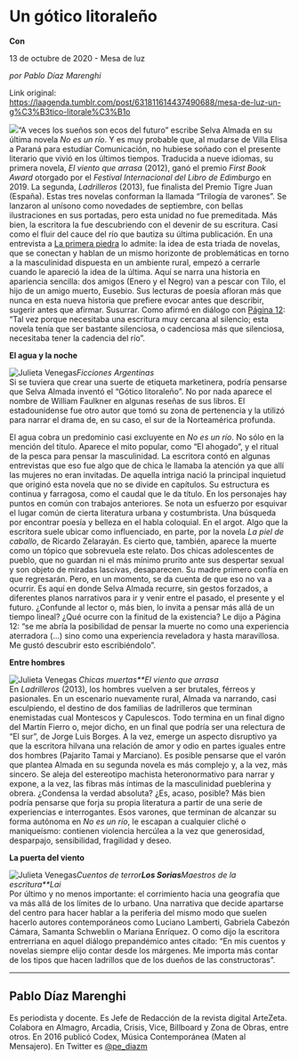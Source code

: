 # Un gótico litoraleño

**Con**

13 de octubre de 2020 - Mesa de luz

_por Pablo Díaz Marenghi_

Link original: https://laagenda.tumblr.com/post/631811614437490688/mesa-de-luz-un-g%C3%B3tico-litorale%C3%B1o

![](https://64.media.tumblr.com/60e018de1bbec50d89a150953e92ccf0/956b4145782050b2-fb/s500x750/51dc68f327afff66eaeb4dbc38f78c519725ac5f.jpg)“A veces los sueños
son ecos del futuro” escribe Selva Almada en su última
novela *No es un río*. Y es muy
probable que, al mudarse de Villa Elisa a Paraná para estudiar Comunicación, no
hubiese soñado con el presente literario que vivió en los últimos tiempos.
Traducida a nueve idiomas, su primera novela, *El viento que arrasa* (2012), ganó el premio *First Book Award* otorgado por el *Festival Internacional del Libro de Edimburg*o en 2019. La segunda, *Ladrilleros* (2013), fue finalista del
Premio Tigre Juan (España). Estas tres novelas conforman la llamada
“Trilogía de varones”. Se lanzaron al unísono como novedades de
septiembre, con bellas ilustraciones en sus portadas, pero esta unidad no fue
premeditada. Más bien, la escritora la fue descubriendo con el devenir de su
escritura. Casi como el fluir del cauce del río que bautiza su última
publicación. En una entrevista a [La primera piedra](https://www.laprimerapiedra.com.ar/2020/09/selva-almada-no-es-un-rio/) lo admite: la idea de esta
triada de novelas, que se conectan y hablan de un mismo horizonte de
problemáticas en torno a la masculinidad dispuesta en un ambiente rural, empezó
a cerrarle cuando le apareció la idea de la última. Aquí se narra una historia
en apariencia sencilla: dos amigos (Enero y el Negro) van a pescar con Tilo, el
hijo de un amigo muerto, Eusebio. Sus lecturas de poesía afloran más que nunca
en esta nueva historia que prefiere evocar antes que describir, sugerir antes
que afirmar. Susurrar. Como afirmó en diálogo con [Página 12](https://www.pagina12.com.ar/290307-selva-almada-son-los-varones-los-que-se-sienten-traicionados): “Tal vez porque necesitaba una
escritura muy cercana al silencio; esta novela tenía que ser bastante
silenciosa, o cadenciosa más que silenciosa, necesitaba tener la cadencia del
río”. 

**El agua y la noche**

![Julieta Venegas](https://64.media.tumblr.com/015710d5830a61c4f65a33a7c2a5cce0/956b4145782050b2-20/s250x400/71828b74c9942418e2bfbd8ca8ff3db92b3aecaa.jpg)*Ficciones Argentinas*  
Si se tuviera que
crear una suerte de etiqueta marketinera, podría pensarse que Selva Almada
inventó el “Gótico litoraleño”. No por nada aparece el nombre de William
Faulkner en algunas reseñas de sus libros. El estadounidense fue otro autor que
tomó su zona de pertenencia y la utilizó para narrar el drama de, en su caso,
el sur de la Norteamérica profunda. 

El agua cobra un
predominio casi excluyente en *No es un
río*. No sólo en la mención del título. Aparece el mito popular, como “El
ahogado”, y el ritual de la pesca para pensar la masculinidad. La escritora
contó en algunas entrevistas que eso fue algo que de chica le llamaba la
atención ya que allí las mujeres no eran invitadas. De aquella intriga nació la
principal inquietud que originó esta novela que no se divide en capítulos. Su
estructura es continua y farragosa, como el caudal que le da título. En los
personajes hay puntos en común con trabajos anteriores. Se nota un esfuerzo por
esquivar el lugar común de cierta literatura urbana y costumbrista. Una
búsqueda por encontrar poesía y belleza en el habla coloquial. En el argot.
Algo que la escritora suele ubicar como influenciado, en parte, por la novela *La piel de caballo*, de Ricardo
Zelarayán. Es cierto que, también, aparece la muerte como un tópico que
sobrevuela este relato. Dos chicas adolescentes de pueblo, que no guardan ni el
más mínimo prurito ante sus despertar sexual y son objeto de miradas lascivas,
desaparecen. Su madre primero confía en que regresarán. Pero, en un momento, se
da cuenta de que eso no va a ocurrir. Es aquí en donde Selva Almada recurre,
sin gestos forzados, a diferentes planos narrativos para ir y venir entre el
pasado, el presente y el futuro. ¿Confunde al lector o, más bien, lo invita a
pensar más allá de un tiempo lineal? ¿Qué ocurre con la finitud de la
existencia? Le dijo a Página 12: “se me abría la posibilidad de pensar la
muerte no como una experiencia aterradora (…) 
sino como una experiencia reveladora y hasta maravillosa. Me gustó descubrir
esto escribiéndolo”. 

**Entre hombres** 

![Julieta Venegas](https://64.media.tumblr.com/adc9a4acf1d330f672d5d115368be006/956b4145782050b2-2c/s250x400/67bc247790ec202ab6e0413ea9a953f1995ac6bc.jpg) *Chicas muertas**El viento que arrasa*  
En *Ladrilleros* (2013), los hombres vuelven
a ser brutales, férreos y pasionales. En un escenario nuevamente rural, Almada
va narrando, casi esculpiendo, el destino de dos familias de ladrilleros que
terminan enemistadas cual Montescos y Capulescos. Todo termina en un final
digno del Martín Fierro o, mejor dicho, en un final que podría ser una
relectura de “El sur”, de Jorge Luis Borges. A la vez, emerge un aspecto
disruptivo ya que la escritora hilvana una relación de amor y odio en partes
iguales entre dos hombres (Pajarito Tamai y Marciano). Es posible pensarse que
el varón que plantea Almada en su segunda novela es más complejo y, a la vez,
más sincero. Se aleja del estereotipo machista heteronormativo para narrar y
expone, a la vez, las fibras más íntimas de la masculinidad pueblerina y
obrera. ¿Condensa la verdad absoluta? ¿Es, acaso, posible? Más bien podría
pensarse que forja su propia literatura a partir de una serie de experiencias e
interrogantes. Esos varones, que terminan de alcanzar su forma autónoma en *No es un río*, le escapan a cualquier
cliché o maniqueísmo: contienen violencia hercúlea a la vez que generosidad,
desparpajo, sensibilidad, fragilidad y deseo. 

**La puerta del viento** 

![Julieta Venegas](https://64.media.tumblr.com/c0734563b20a3bea5fcf0964348cab19/956b4145782050b2-ed/s250x400/eee7536f9075e060fd437df2e36460552100f179.jpg)*Cuentos de terror**Los Sorias**Maestros de la escritura**Lai*   
Por último y no menos
importante: el corrimiento hacia una geografía que va más allá de los límites
de lo urbano. Una narrativa que decide apartarse del centro para hacer hablar a
la periferia del mismo modo que suelen hacerlo autores contemporáneos como
Luciano Lamberti, Gabriela Cabezón Cámara, Samanta Schweblin o Mariana
Enríquez. O como dijo la escritora entrerriana en aquel diálogo prepandémico
antes citado: “En mis cuentos y novelas siempre elijo contar desde los
márgenes. Me importa más contar de los tipos que hacen ladrillos que de los
dueños de las constructoras”. 



---

Pablo Díaz Marenghi
-------------------

 Es periodista y docente. Es Jefe de Redacción de la revista digital ArteZeta. Colabora en Almagro, Arcadia, Crisis, Vice, Billboard y Zona de Obras, entre otros. En 2016 publicó Codex, Música Contemporánea (Maten al Mensajero). En Twitter es [@pe\_diazm](https://twitter.com/pe_diazm) 

